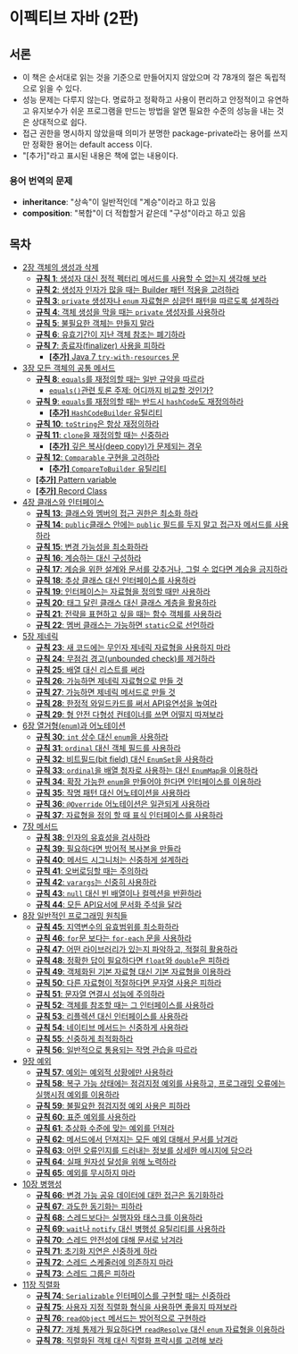 # 이펙티브 자바 (2판)

## 서론

* 이 책은 순서대로 읽는 것을 기준으로 만들어지지 않았으며 각 78개의 절은 독립적으로 읽을 수 있다.
* 성능 문제는 다루지 않는다. 명료하고 정확하고 사용이 편리하고 안정적이고 유연하고 유지보수가 쉬운 프로그램을 만드는 방법을 알면 필요한 수준의 성능을 내는 것은 상대적으로 쉽다.
* 접근 권한을 명시하지 않았을때 의미가 분명한 package-private라는 용어를 쓰지만 정확한 용어는 default access 이다.
* "[추가]"라고 표시된 내용은 책에 없는 내용이다.

### 용어 번역의 문제

* **inheritance**: "상속"이 일반적인데 "계승"이라고 하고 있음
* **composition**: "복합"이 더 적합할거 같은데 "구성"이라고 하고 있음

## 목차

* [2장 객체의 생성과 삭제](docs/chapter02.md)
  * [**규칙 1**: 생성자 대신 정적 펙터리 메서드를 사용할 수 없는지 생각해 보라](docs/chapter02.md#규칙-1-생성자-대신-정적-펙터리-메서드를-사용할-수-없는지-생각해-보라)
  * [**규칙 2**: 생성자 인자가 많을 때는 Builder 패턴 적용을 고려하라](docs/chapter02.md#규칙-2-생성자-인자가-많을-때는-builder-패턴-적용을-고려하라)
  * [**규칙 3**: `private` 생성자나 `enum` 자료형은 싱글턴 패턴을 따르도록 설계하라](docs/chapter02.md#규칙-3-private-생성자나-enum-자료형은-싱글턴-패턴을-따르도록-설계하라)
  * [**규칙 4**: 객체 생성을 막을 때는 `private` 생성자를 사용하라](docs/chapter02.md#규칙-4-객체-생성을-막을-때는-private-생성자를-사용하라)
  * [**규칙 5**: 불필요한 객체는 만들지 말라](docs/chapter02.md#규칙-5-불필요한-객체는-만들지-말라)
  * [**규칙 6**: 유효기간이 지난 객체 참조는 폐기하라](docs/chapter02.md#규칙-6-유효기간이-지난-객체-참조는-폐기하라)
  * [**규칙 7**: 종료자(finalizer) 사용을 피하라](docs/chapter02.md#규칙-7-종료자finalizer-사용을-피하라)
    * [**[추가]** Java 7 `try-with-resources` 문](docs/chapter02.md#추가-java-7-try-with-resources-문)
* [3장 모든 객체의 공통 메서드](docs/chapter03.md)
  * [**규칙 8**: `equals`를 재정의할 때는 일반 규약을 따르라](docs/chapter03.md#규칙-8-equals를-재정의할-때는-일반-규약을-따르라)
    * [`equals()`관련 토론 주제: 어디까지 비교할 것인가?](docs/chapter03.md#equals관련-토론-주제-어디까지-비교할-것인가)
  * [**규칙 9**: `equals`를 재정의할 때는 반드시 `hashCode`도 재정의하라](docs/chapter03.md#규칙-9-equals를-재정의할-때는-반드시-hashcode도-재정의하라)
    * [**[추가]** `HashCodeBuilder` 유틸리티](docs/chapter03.md#추가-hashcodebuilder-유틸리티)
  * [**규칙 10**: `toString`은 항상 재정의하라](docs/chapter03.md#규칙-10-tostring은-항상-재정의하라)
  * [**규칙 11**: `clone`을 재정의할 때는 신중하라](docs/chapter03.md#규칙-11-clone을-재정의할-때는-신중하라)
    * [**[추가]** 깊은 복사(deep copy)가 문제되는 경우](docs/chapter03.md#추가-깊은-복사deep-copy가-문제되는-경우)
  * [**규칙 12**: `Comparable` 구현을 고려하라](docs/chapter03.md#규칙-12-comparable-구현을-고려하라)
    * [**[추가]** `CompareToBuilder` 유틸리티](docs/chapter03.md#추가-comparetobuilder-유틸리티)
  * [**[추가]** Pattern variable](docs/chapter03.md#추가-pattern-variable)
  * [**[추가]** Record Class](docs/chapter03.md#추가-record-class)
* [4장 클래스와 인터페이스](docs/chapter04.md)
  * [**규칙 13**: 클래스와 멤버의 접근 권한은 최소화 하라](docs/chapter04.md#규칙-13-클래스와-멤버의-접근-권한은-최소화-하라)
  * [**규칙 14**: `public`클래스 안에는 `public` 필드를 두지 말고 접근자 메서드를 사용하라](docs/chapter04.md#규칙-14-public클래스-안에는-public-필드를-두지-말고-접근자-메서드를-사용하라)
  * [**규칙 15**: 변경 가능성을 최소화하라](docs/chapter04.md#규칙-15-변경-가능성을-최소화하라)
  * [**규칙 16**: 계승하는 대신 구성하라](docs/chapter04.md#규칙-16-계승하는-대신-구성하라)
  * [**규칙 17**: 계승을 위한 설계와 문서를 갖추거나, 그럴 수 없다면 계승을 금지하라](docs/chapter04.md#규칙-17-계승을-위한-설계와-문서를-갖추거나-그럴-수-없다면-계승을-금지하라)
  * [**규칙 18**: 추상 클래스 대신 인터페이스를 사용하라](docs/chapter04.md#규칙-18-추상-클래스-대신-인터페이스를-사용하라)
  * [**규칙 19**: 인터페이스는 자료형을 정의할 때만 사용하라](docs/chapter04.md#규칙-19-인터페이스는-자료형을-정의할-때만-사용하라)
  * [**규칙 20**: 태그 달린 클래스 대신 클래스 계층을 활용하라](docs/chapter04.md#규칙-20-태그-달린-클래스-대신-클래스-계층을-활용하라)
  * [**규칙 21**: 전략을 표현하고 싶을 때는 함수 객체를 사용하라](docs/chapter04.md#규칙-21-전략을-표현하고-싶을-때는-함수-객체를-사용하라)
  * [**규칙 22**: 멤버 클래스는 가능하면 `static`으로 선언하라](docs/chapter04.md#규칙-22-멤버-클래스는-가능하면-static으로-선언하라)
* [5장 제네릭](docs/chapter05.md)
  * [**규칙 23**: 새 코드에는 무인자 제네릭 자료형을 사용하지 마라](docs/chapter05.md#규칙-23-새-코드에는-무인자-제네릭-자료형을-사용하지-마라)
  * [**규칙 24**: 무점검 경고(unbounded check)를 제거하라](docs/chapter05.md#규칙-24-무점검-경고unbounded-check를-제거하라)
  * [**규칙 25**: 배열 대신 리스트를 써라](docs/chapter05.md#규칙-25-배열-대신-리스트를-써라)
  * [**규칙 26**: 가능하면 제네릭 자료형으로 만들 것](docs/chapter05.md#규칙-26-가능하면-제네릭-자료형으로-만들-것)
  * [**규칙 27**: 가능하면 제네릭 메서드로 만들 것](docs/chapter05.md#규칙-27-가능하면-제네릭-메서드로-만들-것)
  * [**규칙 28**: 한정적 와일드카드를 써서 API유연성을 높여라](docs/chapter05.md#규칙-28-한정적-와일드카드를-써서-api유연성을-높여라)
  * [**규칙 29**: 형 안전 다형성 컨테이너를 쓰면 어떨지 따져보라](docs/chapter05.md#규칙-29-형-안전-다형성-컨테이너를-쓰면-어떨지-따져보라)
* [6장 열거형(`enum`)과 어노테이션](docs/chapter06.md)
  * [**규칙 30**: `int` 상수 대신 `enum`을 사용하라](docs/chapter06.md#규칙-30-int-상수-대신-enum을-사용하라)
  * [**규칙 31**: `ordinal` 대신 객체 필드를 사용하라](docs/chapter06.md#규칙-31-ordinal-대신-객체-필드를-사용하라)
  * [**규칙 32**: 비트필드(bit field) 대신 `EnumSet`을 사용하라](docs/chapter06.md#규칙-32-비트필드bit-field-대신-enumset을-사용하라)
  * [**규칙 33**: `ordinal`을 배열 첨자로 사용하는 대신 `EnumMap`을 이용하라](docs/chapter06.md#규칙-32-비트필드bit-field-대신-enumset을-사용하라)
  * [**규칙 34**: 확장 가능한 `enum`을 만들어야 한다면 인터페이스를 이용하라](docs/chapter06.md#규칙-34-확장-가능한-enum을-만들어야-한다면-인터페이스를-이용하라)
  * [**규칙 35**: 작명 패턴 대신 어노테이션을 사용하라](docs/chapter06.md#규칙-35-작명-패턴-대신-어노테이션을-사용하라)
  * [**규칙 36**: `@Override` 어노테이션은 일관되게 사용하라](docs/chapter06.md#규칙-36-override-어노테이션은-일관되게-사용하라)
  * [**규칙 37**: 자료형을 정의 할 때 표식 인터페이스를 사용하라](docs/chapter06.md#규칙-37-자료형을-정의-할-때-표식-인터페이스를-사용하라)
* [7장 메서드](docs/chapter07.md)
  * [**규칙 38**: 인자의 유효성을 검사하라](docs/chapter07.md#규칙-38-인자의-유효성을-검사하라)
  * [**규칙 39**: 필요하다면 방어적 복사본을 만들라](docs/chapter07.md#규칙-39-필요하다면-방어적-복사본을-만들라)
  * [**규칙 40**: 메서드 시그니처는 신중하게 설계하라](docs/chapter07.md#규칙-40-메서드-시그니처는-신중하게-설계하라)
  * [**규칙 41**: 오버로딩할 때는 주의하라](docs/chapter07.md#규칙-41-오버로딩할-때는-주의하라)
  * [**규칙 42**: `varargs`는 신중히 사용하라](docs/chapter07.md#규칙-42-varargs는-신중히-사용하라)
  * [**규칙 43**: `null` 대신 빈 배열이나 컬렉션을 반환하라](docs/chapter07.md#규칙-43-null-대신-빈-배열이나-컬렉션을-반환하라)
  * [**규칙 44**: 모든 API요서에 문서화 주석을 달라](docs/chapter07.md#규칙-44-모든-api요서에-문서화-주석을-달라)
* [8장 일반적인 프로그래밍 원칙들](docs/chapter08.md)
  * [**규칙 45**: 지역변수의 유효범위를 최소화하라](docs/chapter08.md#규칙-45-지역변수의-유효범위를-최소화하라)
  * [**규칙 46**: `for`문 보다는 `for-each` 문을 사용하라](docs/chapter08.md#규칙-46-for문-보다는-for-each-문을-사용하라)
  * [**규칙 47**: 어떤 라이브러리가 있는지 파악하고, 적절히 활용하라](docs/chapter08.md#규칙-47-어떤-라이브러리가-있는지-파악하고-적절히-활용하라)
  * [**규칙 48**: 정확한 답이 필요하다면 `float`와 `double`은 피하라](docs/chapter08.md#규칙-48-정확한-답이-필요하다면-float와-double은-피하라)
  * [**규칙 49**: 객체화된 기본 자료형 대신 기본 자료형을 이용하라](docs/chapter08.md#규칙-49-객체화된-기본-자료형-대신-기본-자료형을-이용하라)
  * [**규칙 50**: 다른 자료형이 적절하다면 문자열 사용은 피하라](docs/chapter08.md#규칙-50-다른-자료형이-적절하다면-문자열-사용은-피하라)
  * [**규칙 51**: 문자열 연결시 성능에 주의하라](docs/chapter08.md#규칙-51-문자열-연결시-성능에-주의하라)
  * [**규칙 52**: 객체를 참조할 때는 그 인터페이스를 사용하라](docs/chapter08.md#규칙-52-객체를-참조할-때는-그-인터페이스를-사용하라)
  * [**규칙 53**: 리플렉션 대신 인터페이스를 사용하라](docs/chapter08.md#규칙-53-리플렉션-대신-인터페이스를-사용하라)
  * [**규칙 54**: 네이티브 메서드는 신중하게 사용하라](docs/chapter08.md#규칙-54-네이티브-메서드는-신중하게-사용하라)
  * [**규칙 55**: 신중하게 최적화하라](docs/chapter08.md#규칙-55-신중하게-최적화하라)
  * [**규칙 56**: 일반적으로 통용되는 작명 관습을 따르라](docs/chapter08.md#규칙-56-일반적으로-통용되는-작명-관습을-따르라)
* [9장 예외](docs/chapter09.md)
  * [**규칙 57**: 예외는 예외적 상황에만 사용하라](docs/chapter09.md#규칙-57-예외는-예외적-상황에만-사용하라)
  * [**규칙 58**: 복구 가능 상태에는 점검지정 예외를 사용하고, 프로그래밍 오류에는 실행시점 예외를 이용하라](docs/chapter09.md#규칙-58-복구-가능-상태에는-점검지정-예외를-사용하고-프로그래밍-오류에는-실행시점-예외를-이용하라)
  * [**규칙 59**: 불필요한 점검지정 예외 사용은 피하라](docs/chapter09.md#규칙-59-불필요한-점검지정-예외-사용은-피하라)
  * [**규칙 60**: 표준 예외를 사용하라](docs/chapter09.md#규칙-60-표준-예외를-사용하라)
  * [**규칙 61**: 추상화 수준에 맞는 예외를 던져라](docs/chapter09.md#규칙-61-추상화-수준에-맞는-예외를-던져라)
  * [**규칙 62**: 메서드에서 던져지는 모든 예외 대해서 문서를 남겨라](docs/chapter09.md#규칙-62-메서드에서-던져지는-모든-예외-대해서-문서를-남겨라)
  * [**규칙 63**: 어떤 오류인지를 드러내는 정보를 상세한 메시지에 담으라](docs/chapter09.md#규칙-63-어떤-오류인지를-드러내는-정보를-상세한-메시지에-담으라)
  * [**규칙 64**: 실패 원자성 달성을 위해 노력하라](docs/chapter09.md#규칙-64-실패-원자성-달성을-위해-노력하라)
  * [**규칙 65**: 예외를 무시하지 마라](docs/chapter09.md#규칙-65-예외를-무시하지-마라)
* [10장 병행성](docs/chapter10.md)
  * [**규칙 66**: 변경 가능 공유 데이터에 대한 접근은 동기화하라](docs/chapter10.md#규칙-66-변경-가능-공유-데이터에-대한-접근은-동기화하라)
  * [**규칙 67**: 과도한 동기화는 피하라](docs/chapter10.md#규칙-67-과도한-동기화는-피하라)
  * [**규칙 68**: 스레드보다는 실행자와 태스크를 이용하라](docs/chapter10.md#규칙-68-스레드보다는-실행자와-태스크를-이용하라)
  * [**규칙 69**: `wait`나 `notify` 대신 병행성 유틸리티를 사용하라](docs/chapter10.md#규칙-69-wait나-notify-대신-병행성-유틸리티를-사용하라)
  * [**규칙 70**: 스레드 안전성에 대해 문서로 남겨라](docs/chapter10.md#규칙-70-스레드-안전성에-대해-문서로-남겨라)
  * [**규칙 71**: 초기화 지연은 신중하게 하라](docs/chapter10.md#규칙-71-초기화-지연은-신중하게-하라)
  * [**규칙 72**: 스레드 스케줄러에 의존하지 마라](docs/chapter10.md#규칙-72-스레드-스케줄러에-의존하지-마라)
  * [**규칙 73**: 스레드 그룹은 피하라](docs/chapter10.md#규칙-73-스레드-그룹은-피하라)
* [11장 직렬화](docs/chapter11.md)
  * [**규칙 74**: `Serializable` 인터페이스를 구현할 때는 신중하라](docs/chapter11.md#규칙-74-serializable-인터페이스를-구현할-때는-신중하라)
  * [**규칙 75**: 사용자 지정 직렬화 형식을 사용하면 좋을지 따져보라](docs/chapter11.md#규칙-75-사용자-지정-직렬화-형식을-사용하면-좋을지-따져보라)
  * [**규칙 76**: `readObject` 메서드는 방어적으로 구현하라](docs/chapter11.md#규칙-76-readobject-메서드는-방어적으로-구현하라)
  * [**규칙 77**: 개체 통제가 필요하다면 `readResolve` 대신 `enum` 자료형을 이용하라](docs/chapter11.md#규칙-77-개체-통제가-필요하다면-readresolve-대신-enum-자료형을-이용하라)
  * [**규칙 78**: 직렬화된 객체 대신 직렬화 프락시를 고려해 보라](docs/chapter11.md#규칙-78-직렬화된-객체-대신-직렬화-프락시를-고려해-보라)
